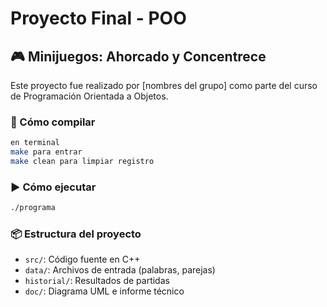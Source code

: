 # Proyecto Final - POO

## 🎮 Minijuegos: Ahorcado y Concentrece

Este proyecto fue realizado por [nombres del grupo] como parte del curso de Programación Orientada a Objetos.

### 🔧 Cómo compilar

```bash
en terminal
make para entrar
make clean para limpiar registro
```

### ▶️ Cómo ejecutar

```bash
./programa
```

### 📦 Estructura del proyecto

- `src/`: Código fuente en C++
- `data/`: Archivos de entrada (palabras, parejas)
- `historial/`: Resultados de partidas
- `doc/`: Diagrama UML e informe técnico
